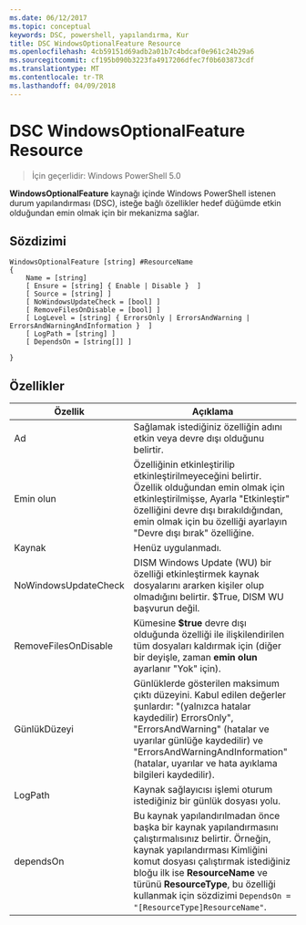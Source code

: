 ```yaml
---
ms.date: 06/12/2017
ms.topic: conceptual
keywords: DSC, powershell, yapılandırma, Kur
title: DSC WindowsOptionalFeature Resource
ms.openlocfilehash: 4cb59151d69adb2a01b7c4bdcaf0e961c24b29a6
ms.sourcegitcommit: cf195b090b3223fa4917206dfec7f0b603873cdf
ms.translationtype: MT
ms.contentlocale: tr-TR
ms.lasthandoff: 04/09/2018
---
```

# <a name="dsc-windowsoptionalfeature-resource"></a>DSC WindowsOptionalFeature Resource

> İçin geçerlidir: Windows PowerShell 5.0

**WindowsOptionalFeature** kaynağı içinde Windows PowerShell istenen durum yapılandırması (DSC), isteğe bağlı özellikler hedef düğümde etkin olduğundan emin olmak için bir mekanizma sağlar.

## <a name="syntax"></a>Sözdizimi

```
WindowsOptionalFeature [string] #ResourceName
{
    Name = [string]
    [ Ensure = [string] { Enable | Disable }  ]
    [ Source = [string] ]
    [ NoWindowsUpdateCheck = [bool] ]
    [ RemoveFilesOnDisable = [bool] ]
    [ LogLevel = [string] { ErrorsOnly | ErrorsAndWarning | ErrorsAndWarningAndInformation }  ]
    [ LogPath = [string] ]
    [ DependsOn = [string[]] ]

}
```

## <a name="properties"></a>Özellikler

|  Özellik  |  Açıklama   |
|---|---|
| Ad| Sağlamak istediğiniz özelliğin adını etkin veya devre dışı olduğunu belirtir.|
| Emin olun| Özelliğinin etkinleştirilip etkinleştirilmeyeceğini belirtir. Özellik olduğundan emin olmak için etkinleştirilmişse, Ayarla "Etkinleştir" özelliğini devre dışı bırakıldığından, emin olmak için bu özelliği ayarlayın "Devre dışı bırak" özelliğine.|
| Kaynak| Henüz uygulanmadı.|
| NoWindowsUpdateCheck| DISM Windows Update (WU) bir özelliği etkinleştirmek kaynak dosyalarını ararken kişiler olup olmadığını belirtir. $True, DISM WU başvurun değil.|
| RemoveFilesOnDisable| Kümesine **$true** devre dışı olduğunda özelliği ile ilişkilendirilen tüm dosyaları kaldırmak için (diğer bir deyişle, zaman **emin olun** ayarlanır "Yok" için).|
| GünlükDüzeyi| Günlüklerde gösterilen maksimum çıktı düzeyini. Kabul edilen değerler şunlardır: "(yalnızca hatalar kaydedilir) ErrorsOnly", "ErrorsAndWarning" (hatalar ve uyarılar günlüğe kaydedilir) ve "ErrorsAndWarningAndInformation" (hatalar, uyarılar ve hata ayıklama bilgileri kaydedilir).|
| LogPath| Kaynak sağlayıcısı işlemi oturum istediğiniz bir günlük dosyası yolu.|
| dependsOn| Bu kaynak yapılandırılmadan önce başka bir kaynak yapılandırmasını çalıştırmalısınız belirtir. Örneğin, kaynak yapılandırması Kimliğini komut dosyası çalıştırmak istediğiniz bloğu ilk ise __ResourceName__ ve türünü __ResourceType__, bu özelliği kullanmak için sözdizimi `DependsOn = "[ResourceType]ResourceName"`.|